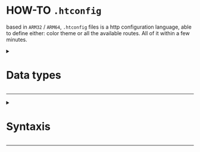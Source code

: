 # HOW-TO `.htconfig`

based in ``ARM32`` / ``ARM64``,
`.htconfig` files is a http configuration language, able to define 
either: color theme or all the available routes. All of it within a few minutes.


<details>

<summary><h1>Data types</h1></summary>

Likewise other languages, in the `.htconfig` exists different types of data,
and you can differentiate it based on the characters

- **Arrays**
  
  It's defined by a `?` character

- **Options**
  
  Defined by `<?>` character.

  Tells to the program which of many options will handle, it's followed by a `depends{...}` type

  Syntax:

  ```
  <?> .variable_name -> depends{array_ptr, array_count, ...}
  ```

- **Strings**
  
  It's defined by a dollar symbol `$`

- **numerical**
  
  It's defined by `num`, detects automatically its numerical type (int, float, ...)



</details>


---

<details>

<summary><h1>Syntaxis</h1></summary>

## Including from ``.asm`` files

```haskell

-- import certain functions --
include from my_asm add_two_num, mult_two_num

-- import all --
include from my_other_file * 

```

## Defining functions

```haskell

start_func __some_function:
  
  num .num_variable_x -> 2
  num .num_variable_y -> 4

  num .result -> add_two_num(.num_variable_x, .num_variable_y)
  ret result

end_func

start_func oother_function:
  
  num .my_variable_x -> 6
  num .my_variable_y -> 8
  num .result -> mult_two_num(.my_variable_x, my_variable_y)
  ret .result -- returns: 48 --

end_func

```

## Calling main ``config`` function

```haskell

start_func __start_config:

  -- Hello World! this is a comment --

  $ .my_title -> "MyTitle"
  ? .my_routes -> ["/", "/HelloWorld", "/Other"]
  <?> .my_darktheme -> depends{.my_routes, 2, "/HelloWorld", "/Other"}

  mov .global_title, #.my_title
  mov .routes, #my_routes
  mov .darktheme, #.my_darktheme


end_func

```


# Setting a TCP/IP Web Server

```haskell

start_func set_net_info:
  
  num .net_protocol -> TCP -- automatically detects as 6 --
  num .net_hostport -> 8080
  num .server_addr -> INADDR_ANY

  mov .protocol, #.net_protocol
  mov .hostport, #.net_hostport
  mov .addr, #.server_addr

end_func

start_func set_html_info:
  
  $ .http_title -> "SodaHTTP"
  ? .page_routes -> ["/", "/HelloWorld", "/login"]
  <?> .set_darktheme -> depends{.page_routes, 1, "/"}

  call set_values
  mov .global_title, #.http_title
  mov .routes, #.page_routes
  mov .darktheme #.set_darktheme


end_func

start_func __start_config:

  call set_net_info
  call set_html_info

end_func

```


</details>

---